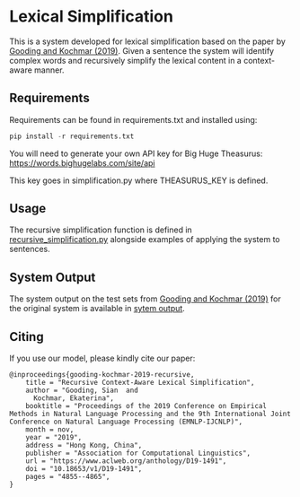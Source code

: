 # Lexical Simplification 

This is a system developed for lexical simplification based on the paper by [Gooding and Kochmar (2019)](https://www.aclweb.org/anthology/D19-1491.pdf). Given a sentence the system will identify complex words and recursively simplify the lexical content in a context-aware manner. 

## Requirements

Requirements can be found in requirements.txt and installed using:

```python
pip install -r requirements.txt
```

You will need to generate your own API key for Big Huge Theasurus: https://words.bighugelabs.com/site/api

This key goes in simplification.py where THEASURUS_KEY is defined. 

## Usage
The recursive simplification function is defined in [recursive_simplification.py](./recursive_simplification.py) alongside examples of applying the system to sentences. 

## System Output

The system output on the test sets from [Gooding and Kochmar (2019)](https://www.aclweb.org/anthology/D19-1491.pdf) for the original system is available in [sytem output](./system%20output).


## Citing

If you use our model, please kindly cite our paper:

```
@inproceedings{gooding-kochmar-2019-recursive,
    title = "Recursive Context-Aware Lexical Simplification",
    author = "Gooding, Sian  and
      Kochmar, Ekaterina",
    booktitle = "Proceedings of the 2019 Conference on Empirical Methods in Natural Language Processing and the 9th International Joint Conference on Natural Language Processing (EMNLP-IJCNLP)",
    month = nov,
    year = "2019",
    address = "Hong Kong, China",
    publisher = "Association for Computational Linguistics",
    url = "https://www.aclweb.org/anthology/D19-1491",
    doi = "10.18653/v1/D19-1491",
    pages = "4855--4865",
}

```
